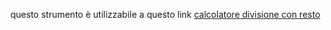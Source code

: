 questo strumento è utilizzabile a questo link  [calcolatore divisione con resto](https://ognistrumento.com/calcolatore-divisione-con-resto/)
